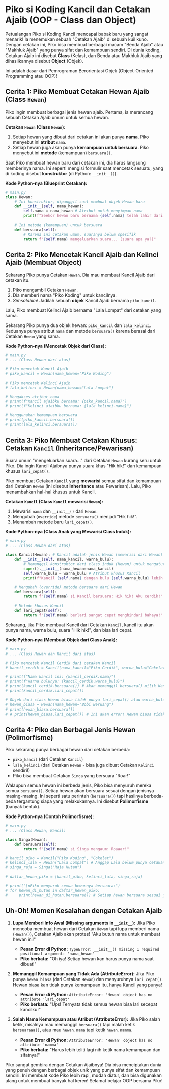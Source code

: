 # Piko si Koding Kancil dan Cetakan Ajaib (OOP - Class dan Object)

Petualangan Piko si Koding Kancil mencapai babak baru yang sangat menarik! Ia menemukan sebuah "Cetakan Ajaib" di sebuah kuil kuno. Dengan cetakan ini, Piko bisa membuat berbagai macam "Benda Ajaib" atau "Makhluk Ajaib" yang punya sifat dan kemampuan sendiri. Di dunia koding, Cetakan Ajaib ini disebut **Class** (Kelas), dan Benda atau Makhluk Ajaib yang dihasilkannya disebut **Object** (Objek).

Ini adalah dasar dari Pemrograman Berorientasi Objek (Object-Oriented Programming atau OOP)!

## Cerita 1: Piko Membuat Cetakan Hewan Ajaib (Class `Hewan`)

Piko ingin membuat berbagai jenis hewan ajaib. Pertama, ia merancang sebuah Cetakan Ajaib umum untuk semua hewan.

**Cetakan `Hewan` (Class `Hewan`):**
1.  Setiap hewan yang dibuat dari cetakan ini akan punya **nama**. Piko menyebut ini **atribut** `nama`.
2.  Setiap hewan juga akan punya **kemampuan untuk bersuara**. Piko menyebut ini **metode** (kemampuan) `bersuara()`.

Saat Piko membuat hewan baru dari cetakan ini, dia harus langsung memberinya nama. Ini seperti mengisi formulir saat mencetak sesuatu, yang di koding disebut **konstruktor** (di Python: `__init__()`).

**Kode Python-nya (Blueprint Cetakan):**

```python
# main.py
class Hewan:
    # Ini konstruktor, dipanggil saat membuat objek Hewan baru
    def __init__(self, nama_hewan):
        self.nama = nama_hewan # Atribut untuk menyimpan nama
        print(f"Seekor hewan baru bernama {self.nama} telah lahir dari Cetakan Ajaib!")

    # Ini metode (kemampuan) untuk bersuara
    def bersuara(self):
        # Karena ini cetakan umum, suaranya belum spesifik
        return f"{self.nama} mengeluarkan suara... (suara apa ya?)"
```

## Cerita 2: Piko Mencetak Kancil Ajaib dan Kelinci Ajaib (Membuat Object)

Sekarang Piko punya Cetakan `Hewan`. Dia mau membuat Kancil Ajaib dari cetakan itu.

1.  Piko mengambil Cetakan `Hewan`.
2.  Dia memberi nama "Piko Koding" untuk kancilnya.
3.  *Simsalabim!* Jadilah sebuah **objek** Kancil Ajaib bernama `piko_kancil`.

Lalu, Piko membuat Kelinci Ajaib bernama "Lala Lompat" dari cetakan yang sama.

Sekarang Piko punya dua objek hewan: `piko_kancil` dan `lala_kelinci`. Keduanya punya atribut `nama` dan metode `bersuara()` karena berasal dari Cetakan `Hewan` yang sama.

**Kode Python-nya (Mencetak Objek dari Class):**

```python
# main.py
# ... (Class Hewan dari atas)

# Piko mencetak Kancil Ajaib
# piko_kancil = Hewan(nama_hewan="Piko Koding")

# Piko mencetak Kelinci Ajaib
# lala_kelinci = Hewan(nama_hewan="Lala Lompat")

# Mengakses atribut nama
# print(f"Kancil ajaibku bernama: {piko_kancil.nama}")
# print(f"Kelinci ajaibku bernama: {lala_kelinci.nama}")

# Menggunakan kemampuan bersuara
# print(piko_kancil.bersuara())
# print(lala_kelinci.bersuara())
```

## Cerita 3: Piko Membuat Cetakan Khusus: Cetakan `Kancil` (Inheritance/Pewarisan)

Suara umum "mengeluarkan suara..." dari Cetakan `Hewan` kurang seru untuk Piko. Dia ingin Kancil Ajaibnya punya suara khas "Hik hik!" dan kemampuan khusus `lari_cepat()`.

Piko membuat Cetakan `Kancil` yang **mewarisi** semua sifat dan kemampuan dari Cetakan `Hewan` (ini disebut **Inheritance** atau Pewarisan). Lalu, Piko menambahkan hal-hal khusus untuk Kancil.

**Cetakan `Kancil` (Class `Kancil` mewarisi `Hewan`):**
1.  Mewarisi `nama` dan `__init__()` dari `Hewan`.
2.  Mengubah (`override`) metode `bersuara()` menjadi "Hik hik!".
3.  Menambah metode baru `lari_cepat()`.

**Kode Python-nya (Class Anak yang Mewarisi Class Induk):**

```python
# main.py
# ... (Class Hewan dari atas)

class Kancil(Hewan): # Kancil adalah jenis Hewan (mewarisi dari Hewan)
    def __init__(self, nama_kancil, warna_bulu):
        # Memanggil konstruktor dari class induk (Hewan) untuk mengatur nama
        super().__init__(nama_hewan=nama_kancil)
        self.warna_bulu = warna_bulu # Atribut khusus Kancil
        print(f"Kancil {self.nama} dengan bulu {self.warna_bulu} lebih spesifik!")

    # Mengubah (override) metode bersuara dari Hewan
    def bersuara(self):
        return f"{self.nama} si Kancil bersuara: Hik hik! Aku cerdik!"

    # Metode khusus Kancil
    def lari_cepat(self):
        return f"{self.nama} berlari sangat cepat menghindari bahaya!"
```

Sekarang, jika Piko membuat Kancil dari Cetakan `Kancil`, kancil itu akan punya nama, warna bulu, suara "Hik hik!", dan bisa lari cepat.

**Kode Python-nya (Membuat Objek dari Class Anak):**

```python
# main.py
# ... (Class Hewan dan Kancil dari atas)

# Piko mencetak Kancil Cerdik dari cetakan Kancil
# kancil_cerdik = Kancil(nama_kancil="Piko Cerdik", warna_bulu="Cokelat Keemasan")

# print(f"Nama kancil ini: {kancil_cerdik.nama}")
# print(f"Warna bulunya: {kancil_cerdik.warna_bulu}")
# print(kancil_cerdik.bersuara()) # Akan memanggil bersuara() milik Kancil
# print(kancil_cerdik.lari_cepat())

# Objek dari class Hewan biasa tidak punya lari_cepat() atau warna_bulu
# hewan_biasa = Hewan(nama_hewan="Bobi Beruang")
# print(hewan_biasa.bersuara())
# # print(hewan_biasa.lari_cepat()) # Ini akan error! Hewan biasa tidak bisa lari cepat seperti Kancil.
```

## Cerita 4: Piko dan Berbagai Jenis Hewan (Polimorfisme)

Piko sekarang punya berbagai hewan dari cetakan berbeda:
-   `piko_kancil` (dari Cetakan `Kancil`)
-   `lala_kelinci` (dari Cetakan `Hewan` - bisa juga dibuat Cetakan `Kelinci` sendiri!)
-   Piko bisa membuat Cetakan `Singa` yang bersuara "Roar!"

Walaupun semua hewan ini berbeda jenis, Piko bisa menyuruh mereka semua `bersuara()`.
Setiap hewan akan bersuara sesuai dengan jenisnya masing-masing. Ini seperti satu perintah (`bersuara()`) tapi hasilnya berbeda-beda tergantung siapa yang melakukannya. Ini disebut **Polimorfisme** (banyak bentuk).

**Kode Python-nya (Contoh Polimorfisme):**

```python
# main.py
# ... (Class Hewan, Kancil)

class Singa(Hewan):
    def bersuara(self):
        return f"{self.nama} si Singa mengaum: Roaaar!"

# kancil_piko = Kancil("Piko Koding", "Cokelat")
# kelinci_lala = Hewan("Lala Lompat") # Anggap Lala belum punya cetakan khusus
# singa_raja = Singa("Raja Hutan")

# daftar_hewan_piko = [kancil_piko, kelinci_lala, singa_raja]

# print("\nPiko menyuruh semua hewannya bersuara:")
# for hewan_di_hutan in daftar_hewan_piko:
#     print(hewan_di_hutan.bersuara()) # Setiap hewan bersuara sesuai jenisnya!
```

## Uh-Oh! Momen Kesalahan dengan Cetakan Ajaib

1.  **Lupa Memberi Info Awal (Missing arguments in `__init__`):**
    Jika Piko mencoba membuat hewan dari Cetakan `Hewan` tapi lupa memberi nama (`Hewan()`), Cetakan Ajaib akan protes! "Aku butuh nama untuk membuat hewan ini!"
    *   **Pesan Error di Python:** `TypeError: __init__() missing 1 required positional argument: 'nama_hewan'`
    *   **Piko berkata:** "Oh iya! Setiap hewan kan harus punya nama saat dibuat!"

2.  **Memanggil Kemampuan yang Tidak Ada (AttributeError):**
    Jika Piko punya `hewan_biasa` (dari Cetakan `Hewan`) dan menyuruhnya `lari_cepat()`. Hewan biasa kan tidak punya kemampuan itu, hanya Kancil yang punya!
    *   **Pesan Error di Python:** `AttributeError: 'Hewan' object has no attribute 'lari_cepat'`
    *   **Piko berkata:** "Ups! Ternyata tidak semua hewan bisa lari secepat kancilku!"

3.  **Salah Nama Kemampuan atau Atribut (AttributeError):**
    Jika Piko salah ketik, misalnya mau memanggil `bersuara()` tapi malah ketik `bersuaraaa()`, atau mau `hewan.nama` tapi ketik `hewan.namma`.
    *   **Pesan Error di Python:** `AttributeError: 'Hewan' object has no attribute 'namma'`
    *   **Piko berkata:** "Harus lebih teliti lagi nih ketik nama kemampuan dan sifatnya!"

Piko sangat gembira dengan Cetakan Ajaibnya! Dia bisa menciptakan dunia yang penuh dengan berbagai objek unik yang punya sifat dan kemampuan sendiri. Ini membuat kode Piko lebih rapi, mudah diatur, dan bisa digunakan ulang untuk membuat banyak hal keren! Selamat belajar OOP bersama Piko!
